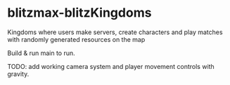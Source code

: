 # blitzmax-blitzKingdoms
Kingdoms where users make servers, create characters and play matches with randomly generated resources on the map


Build & run main to run.

TODO: add working camera system and player movement controls with gravity.
